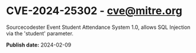 # CVE-2024-25302 - cve@mitre.org

Sourcecodester Event Student Attendance System 1.0, allows SQL Injection via the 'student' parameter.

**Publish date:** 2024-02-09
